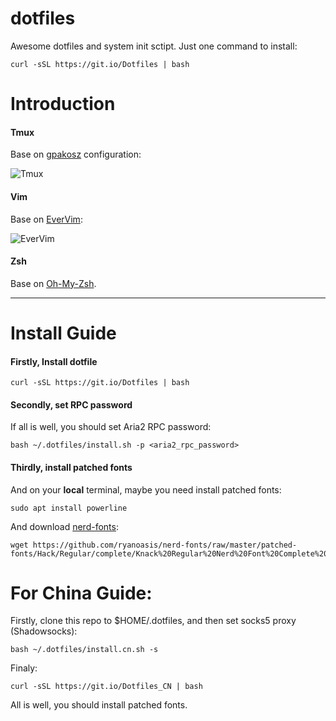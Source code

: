 # dotfiles
Awesome dotfiles and system init sctipt. Just one command to install:

```
curl -sSL https://git.io/Dotfiles | bash
```
# Introduction
#### Tmux
Base on [gpakosz](https://github.com/gpakosz/.tmux) configuration:

![Tmux](https://cloud.githubusercontent.com/assets/553208/19740585/85596a5a-9bbf-11e6-8aa1-7c8d9829c008.gif)

#### Vim
Base on [EverVim](https://github.com/LER0ever/EverVim):

![EverVim](https://camo.githubusercontent.com/8b29024891565c1f8af68b528dd3355744b1d2dc/687474703a2f2f692e696d6775722e636f6d2f733867613243762e706e67)

#### Zsh
Base on [Oh-My-Zsh](http://ohmyz.sh/).

----

# Install Guide
#### Firstly, Install dotfile
```
curl -sSL https://git.io/Dotfiles | bash
```
#### Secondly, set RPC password
If all is well, you should set Aria2 RPC password:
```
bash ~/.dotfiles/install.sh -p <aria2_rpc_password>
```
#### Thirdly, install patched fonts
And on your **local** terminal, maybe you need install patched fonts:
```
sudo apt install powerline
```
And download [nerd-fonts](https://github.com/ryanoasis/nerd-fonts/):
```
wget https://github.com/ryanoasis/nerd-fonts/raw/master/patched-fonts/Hack/Regular/complete/Knack%20Regular%20Nerd%20Font%20Complete%20Mono.ttf
```

# For China Guide:
Firstly, clone this repo to $HOME/.dotfiles, and then set socks5 proxy (Shadowsocks):
```
bash ~/.dotfiles/install.cn.sh -s
```
Finaly:
```
curl -sSL https://git.io/Dotfiles_CN | bash
```
All is well, you should install patched fonts.
